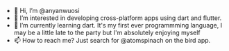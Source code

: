 - 👋 Hi, I’m @anyanwuosi
- 👀 I’m interested in developing cross-platform apps using dart and flutter.
- 🌱 I’m currently learning dart. It's my first ever programmming language, I may be a little late to the party but I'm absolutely enjoying myself
- 📫 How to reach me? Just search for @atomspinach on the bird app.
 

<!---
Mars-eve/Mars-eve is a ✨ special ✨ repository because its `README.md` (this file) appears on your GitHub profile.
You can click the Preview link to take a look at your changes.
--->
